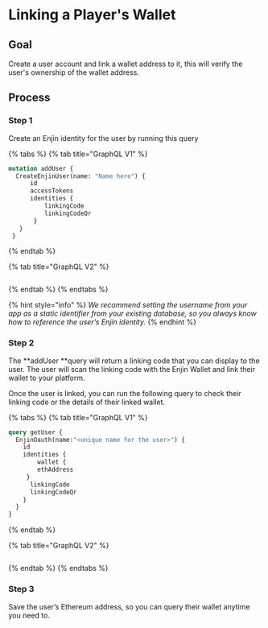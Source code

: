 # Linking a Player's Wallet

## Goal

Create a user account and link a wallet address to it, this will verify the user's ownership of the wallet address.

## Process

### **Step 1**

Create an Enjin identity for the user by running this query

{% tabs %}
{% tab title="GraphQL V1" %}
```graphql
mutation addUser {
  CreateEnjinUser(name: "Name here") {
      id
      accessTokens
      identities {
          linkingCode
          linkingCodeQr
       }
   }
 }
```
{% endtab %}

{% tab title="GraphQL V2" %}
```
```
{% endtab %}
{% endtabs %}

{% hint style="info" %}
_We recommend setting the username from your app as a static identifier from your existing database, so you always know how to reference the user’s Enjin identity._
{% endhint %}

### **Step 2**

The **addUser **query will return a linking code that you can display to the user. The user will scan the linking code with the Enjin Wallet and link their wallet to your platform.

Once the user is linked, you can run the following query to check their linking code or the details of their linked wallet.

{% tabs %}
{% tab title="GraphQL V1" %}
```graphql
query getUser {
  EnjinOauth(name:"<unique name for the user>") {
    id
    identities {
        wallet {
        ethAddress
     }
      linkingCode
      linkingCodeQr
    }
  }
}
```
{% endtab %}

{% tab title="GraphQL V2" %}
```
```
{% endtab %}
{% endtabs %}

### **Step 3**

Save the user’s Ethereum address, so you can query their wallet anytime you need to.
